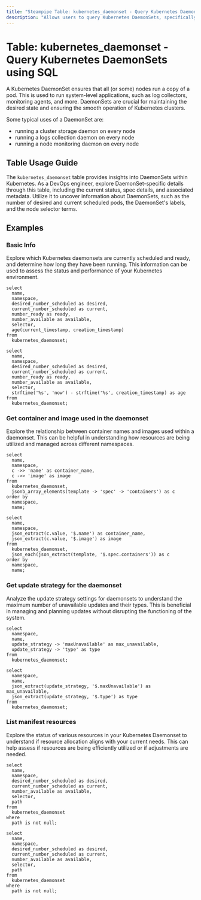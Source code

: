 ```yaml
---
title: "Steampipe Table: kubernetes_daemonset - Query Kubernetes DaemonSets using SQL"
description: "Allows users to query Kubernetes DaemonSets, specifically to retrieve data about each DaemonSet's status, spec, and metadata."
---
```


# Table: kubernetes_daemonset - Query Kubernetes DaemonSets using SQL

A Kubernetes DaemonSet ensures that all (or some) nodes run a copy of a pod. This is used to run system-level applications, such as log collectors, monitoring agents, and more. DaemonSets are crucial for maintaining the desired state and ensuring the smooth operation of Kubernetes clusters.

Some typical uses of a DaemonSet are:

- running a cluster storage daemon on every node
- running a logs collection daemon on every node
- running a node monitoring daemon on every node

## Table Usage Guide

The `kubernetes_daemonset` table provides insights into DaemonSets within Kubernetes. As a DevOps engineer, explore DaemonSet-specific details through this table, including the current status, spec details, and associated metadata. Utilize it to uncover information about DaemonSets, such as the number of desired and current scheduled pods, the DaemonSet's labels, and the node selector terms.

## Examples

### Basic Info
Explore which Kubernetes daemonsets are currently scheduled and ready, and determine how long they have been running. This information can be used to assess the status and performance of your Kubernetes environment.

```sql+postgres
select
  name,
  namespace,
  desired_number_scheduled as desired,
  current_number_scheduled as current,
  number_ready as ready,
  number_available as available,
  selector,
  age(current_timestamp, creation_timestamp)
from
  kubernetes_daemonset;
```

```sql+sqlite
select
  name,
  namespace,
  desired_number_scheduled as desired,
  current_number_scheduled as current,
  number_ready as ready,
  number_available as available,
  selector,
  strftime('%s', 'now') - strftime('%s', creation_timestamp) as age
from
  kubernetes_daemonset;
```

### Get container and image used in the daemonset
Explore the relationship between container names and images used within a daemonset. This can be helpful in understanding how resources are being utilized and managed across different namespaces.

```sql+postgres
select
  name,
  namespace,
  c ->> 'name' as container_name,
  c ->> 'image' as image
from
  kubernetes_daemonset,
  jsonb_array_elements(template -> 'spec' -> 'containers') as c
order by
  namespace,
  name;
```

```sql+sqlite
select
  name,
  namespace,
  json_extract(c.value, '$.name') as container_name,
  json_extract(c.value, '$.image') as image
from
  kubernetes_daemonset,
  json_each(json_extract(template, '$.spec.containers')) as c
order by
  namespace,
  name;
```

### Get update strategy for the daemonset
Analyze the update strategy settings for daemonsets to understand the maximum number of unavailable updates and their types. This is beneficial in managing and planning updates without disrupting the functioning of the system.

```sql+postgres
select
  namespace,
  name,
  update_strategy -> 'maxUnavailable' as max_unavailable,
  update_strategy -> 'type' as type
from
  kubernetes_daemonset;
```

```sql+sqlite
select
  namespace,
  name,
  json_extract(update_strategy, '$.maxUnavailable') as max_unavailable,
  json_extract(update_strategy, '$.type') as type
from
  kubernetes_daemonset;
```

### List manifest resources
Explore the status of various resources in your Kubernetes Daemonset to understand if resource allocation aligns with your current needs. This can help assess if resources are being efficiently utilized or if adjustments are needed.

```sql+postgres
select
  name,
  namespace,
  desired_number_scheduled as desired,
  current_number_scheduled as current,
  number_available as available,
  selector,
  path
from
  kubernetes_daemonset
where
  path is not null;
```

```sql+sqlite
select
  name,
  namespace,
  desired_number_scheduled as desired,
  current_number_scheduled as current,
  number_available as available,
  selector,
  path
from
  kubernetes_daemonset
where
  path is not null;
```